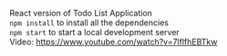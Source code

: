 React version of Todo List Application<br />
`npm install` to install all the dependencies<br />
`npm start` to start a local development server<br />
Video: https://www.youtube.com/watch?v=7lflfhEBTkw
